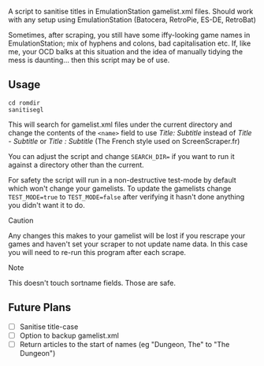 A script to sanitise titles in EmulationStation gamelist.xml files. Should work with any setup using EmulationStation (Batocera, RetroPie, ES-DE, RetroBat)

Sometimes, after scraping, you still have some iffy-looking game names in EmulationStation; mix of hyphens and colons, bad capitalisation etc. If, like me, your OCD balks at this situation and the idea of manually tidying the mess is daunting... then this script may be of use.

## Usage ##

```
cd romdir
sanitisegl
```

This will search for gamelist.xml files under the current directory and change the contents of the `<name>` field to use *Title: Subtitle* instead of *Title - Subtitle* or *Title : Subtitle* (The French style used on ScreenScraper.fr)

You can adjust the script and change `SEARCH_DIR=` if you want to run it against a directory other than the current.

For safety the script will run in a non-destructive test-mode by default which won't change your gamelists. To update the gamelists change `TEST_MODE=true` to `TEST_MODE=false` after verifying it hasn't done anything you didn't want it to do.

> [!CAUTION]
> Any changes this makes to your gamelist will be lost if you rescrape your games and haven't set your scraper to not update name data. In this case you will need to re-run this program after each scrape.

> [!NOTE]
> This doesn't touch sortname fields. Those are safe.

## Future Plans ##

- [ ] Sanitise title-case
- [ ] Option to backup gamelist.xml
- [ ] Return articles to the start of names (eg "Dungeon, The" to "The Dungeon")
